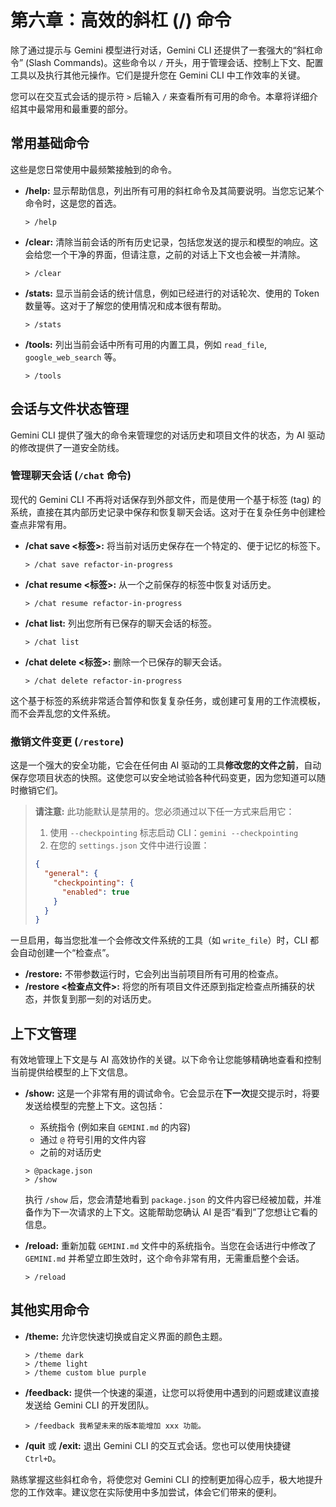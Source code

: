 # 第六章：高效的斜杠 (/) 命令

除了通过提示与 Gemini 模型进行对话，Gemini CLI 还提供了一套强大的“斜杠命令” (Slash Commands)。这些命令以 `/` 开头，用于管理会话、控制上下文、配置工具以及执行其他元操作。它们是提升您在 Gemini CLI 中工作效率的关键。

您可以在交互式会话的提示符 `>` 后输入 `/` 来查看所有可用的命令。本章将详细介绍其中最常用和最重要的部分。

## 常用基础命令

这些是您日常使用中最频繁接触到的命令。

*   **/help:** 显示帮助信息，列出所有可用的斜杠命令及其简要说明。当您忘记某个命令时，这是您的首选。
    ```
    > /help
    ```

*   **/clear:** 清除当前会话的所有历史记录，包括您发送的提示和模型的响应。这会给您一个干净的界面，但请注意，之前的对话上下文也会被一并清除。
    ```
    > /clear
    ```

*   **/stats:** 显示当前会话的统计信息，例如已经进行的对话轮次、使用的 Token 数量等。这对于了解您的使用情况和成本很有帮助。
    ```
    > /stats
    ```

*   **/tools:** 列出当前会话中所有可用的内置工具，例如 `read_file`, `google_web_search` 等。
    ```
    > /tools
    ```

## 会话与文件状态管理

Gemini CLI 提供了强大的命令来管理您的对话历史和项目文件的状态，为 AI 驱动的修改提供了一道安全防线。

### 管理聊天会话 (`/chat` 命令)

现代的 Gemini CLI 不再将对话保存到外部文件，而是使用一个基于标签 (tag) 的系统，直接在其内部历史记录中保存和恢复聊天会话。这对于在复杂任务中创建检查点非常有用。

*   **/chat save <标签>:** 将当前对话历史保存在一个特定的、便于记忆的标签下。
    ```
    > /chat save refactor-in-progress
    ```
*   **/chat resume <标签>:** 从一个之前保存的标签中恢复对话历史。
    ```
    > /chat resume refactor-in-progress
    ```
*   **/chat list:** 列出您所有已保存的聊天会话的标签。
    ```
    > /chat list
    ```
*   **/chat delete <标签>:** 删除一个已保存的聊天会话。
    ```
    > /chat delete refactor-in-progress
    ```
这个基于标签的系统非常适合暂停和恢复复杂任务，或创建可复用的工作流模板，而不会弄乱您的文件系统。

### 撤销文件变更 (`/restore`)

这是一个强大的安全功能，它会在任何由 AI 驱动的工具**修改您的文件之前**，自动保存您项目状态的快照。这使您可以安全地试验各种代码变更，因为您知道可以随时撤销它们。

> **请注意:** 此功能默认是禁用的。您必须通过以下任一方式来启用它：
> 1.  使用 `--checkpointing` 标志启动 CLI：`gemini --checkpointing`
> 2.  在您的 `settings.json` 文件中进行设置：
> ```json
> {
>   "general": {
>     "checkpointing": {
>       "enabled": true
>     }
>   }
> }
> ```

一旦启用，每当您批准一个会修改文件系统的工具（如 `write_file`）时，CLI 都会自动创建一个“检查点”。

*   **/restore:** 不带参数运行时，它会列出当前项目所有可用的检查点。
*   **/restore <检查点文件>:** 将您的所有项目文件还原到指定检查点所捕获的状态，并恢复到那一刻的对话历史。
## 上下文管理

有效地管理上下文是与 AI 高效协作的关键。以下命令让您能够精确地查看和控制当前提供给模型的上下文信息。

*   **/show:** 这是一个非常有用的调试命令。它会显示在**下一次**提交提示时，将要发送给模型的完整上下文。这包括：
    *   系统指令 (例如来自 `GEMINI.md` 的内容)
    *   通过 `@` 符号引用的文件内容
    *   之前的对话历史
    ```
    > @package.json
    > /show
    ```
    执行 `/show` 后，您会清楚地看到 `package.json` 的文件内容已经被加载，并准备作为下一次请求的上下文。这能帮助您确认 AI 是否“看到”了您想让它看的信息。

*   **/reload:** 重新加载 `GEMINI.md` 文件中的系统指令。当您在会话进行中修改了 `GEMINI.md` 并希望立即生效时，这个命令非常有用，无需重启整个会话。
    ```
    > /reload
    ```

## 其他实用命令

*   **/theme:** 允许您快速切换或自定义界面的颜色主题。
    ```
    > /theme dark
    > /theme light
    > /theme custom blue purple
    ```

*   **/feedback:** 提供一个快速的渠道，让您可以将使用中遇到的问题或建议直接发送给 Gemini CLI 的开发团队。
    ```
    > /feedback 我希望未来的版本能增加 xxx 功能。
    ```

*   **/quit** 或 **/exit:** 退出 Gemini CLI 的交互式会话。您也可以使用快捷键 `Ctrl+D`。

熟练掌握这些斜杠命令，将使您对 Gemini CLI 的控制更加得心应手，极大地提升您的工作效率。建议您在实际使用中多加尝试，体会它们带来的便利。
